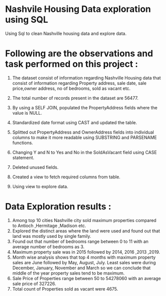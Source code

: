 # Nashvile Housing Data exploration using SQL
Using Sql to clean Nashville housing data and explore data.

# Following are the observations and task performed on this project :

1) The dataset consist of information regarding Nashville Housing data that consist of information regarding Property address, sale date, sale price,owner address, no of bedrooms, sold as vacant etc.

2) The total number of records present in the dataset are 56477.
3) By using a SELF JOIN, populated the PropertyAddress fields where the value is NULL.
3) Standardized date format using CAST and updated the table.
4) Splitted out PropertyAddress and OwnerAddress fields into individual columns to make it more readable using SUBSTRING and PARSENAME functions.
5) Changing Y and N to Yes and No in the SoldAsVacant field using CASE statement.
6) Deleted unused fields.
7) Created a view to fetch required columns from table.
8) Using view to explore data.

# Data Exploration results :

1) Among top 10 cities Nashville city sold maximum properties compared to Antioch ,Hermitage ,Madison etc.
2) Explored the distinct areas where the land were used and found out that land was mostly used by single family.
3) Found out that number of bedrooms range between 0 to 11 with an average number of bedrooms as 3.
4) Maximum property sale was in 2015 followed by 2014, 2016 ,2013 ,2019.
5) Month wise analysis shows that top 4 months with maximum property sales are June followed by May, August, July. Least sales were during December, January, November      and March so we can conclude that middle of the year property sales tend to be maximum.
6) Sale Price of Properties range between 50 to 54278060 with an average sale price of 327226.
7) Total count of Properties sold as vacant were 4675.
